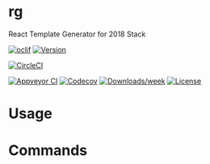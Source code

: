 rg
==

React Template Generator for 2018 Stack

[![oclif](https://img.shields.io/badge/cli-oclif-brightgreen.svg)](https://oclif.io)
[![Version](https://img.shields.io/npm/v/rg.svg)](https://npmjs.org/package/rg)

[![CircleCI](https://circleci.com/gh/ashifa454/rg/tree/master.svg?style=shield)](https://circleci.com/gh/ashifa454/rg/tree/master)

[![Appveyor CI](https://ci.appveyor.com/api/projects/status/github/ashifa454/rg?branch=master&svg=true)](https://ci.appveyor.com/project/ashifa454/rg/branch/master)
[![Codecov](https://codecov.io/gh/ashifa454/rg/branch/master/graph/badge.svg)](https://codecov.io/gh/ashifa454/rg)
[![Downloads/week](https://img.shields.io/npm/dw/rg.svg)](https://npmjs.org/package/rg)
[![License](https://img.shields.io/npm/l/rg.svg)](https://github.com/ashifa454/rg/blob/master/package.json)

<!-- toc -->
# Usage
<!-- usage -->
# Commands
<!-- commands -->
